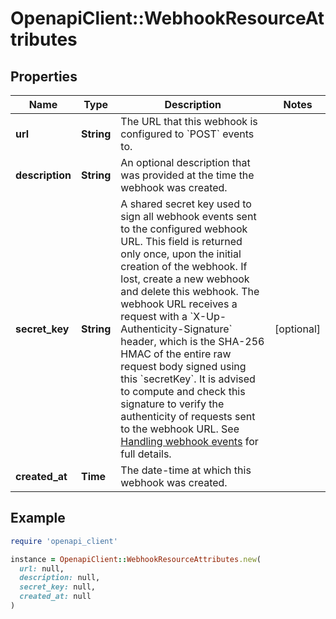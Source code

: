 # OpenapiClient::WebhookResourceAttributes

## Properties

| Name | Type | Description | Notes |
| ---- | ---- | ----------- | ----- |
| **url** | **String** | The URL that this webhook is configured to &#x60;POST&#x60; events to.  |  |
| **description** | **String** | An optional description that was provided at the time the webhook was created.  |  |
| **secret_key** | **String** | A shared secret key used to sign all webhook events sent to the configured webhook URL. This field is returned only once, upon the initial creation of the webhook. If lost, create a new webhook and delete this webhook.  The webhook URL receives a request with a &#x60;X-Up-Authenticity-Signature&#x60; header, which is the SHA-256 HMAC of the entire raw request body signed using this &#x60;secretKey&#x60;. It is advised to compute and check this signature to verify the authenticity of requests sent to the webhook URL. See [Handling webhook events](#callback_post_webhookURL) for full details.  | [optional] |
| **created_at** | **Time** | The date-time at which this webhook was created.  |  |

## Example

```ruby
require 'openapi_client'

instance = OpenapiClient::WebhookResourceAttributes.new(
  url: null,
  description: null,
  secret_key: null,
  created_at: null
)
```

